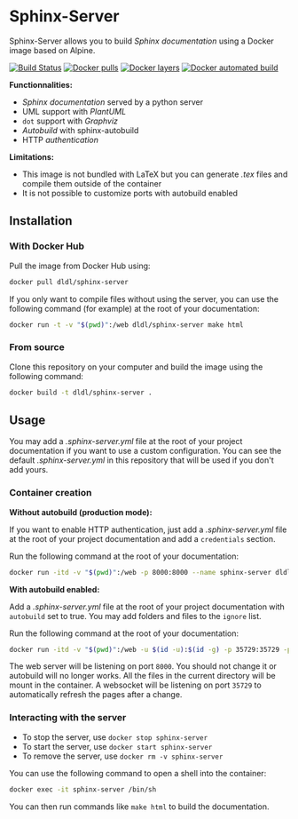 # Sphinx-Server

Sphinx-Server allows you to build *Sphinx documentation* using a Docker
image based on Alpine.

[![Build Status](https://travis-ci.org/dldl/sphinx-server.svg?branch=master)](https://travis-ci.org/dldl/sphinx-server)
[![Docker pulls](https://img.shields.io/docker/pulls/dldl/sphinx-server.svg)](https://hub.docker.com/r/dldl/sphinx-server/)
[![Docker layers](https://images.microbadger.com/badges/image/dldl/sphinx-server.svg)](https://microbadger.com/images/dldl/sphinx-server)
[![Docker automated build](https://img.shields.io/docker/automated/dldl/sphinx-server.svg)](https://hub.docker.com/r/dldl/sphinx-server/)

**Functionnalities:**

- *Sphinx documentation* served by a python server
- UML support with *PlantUML*
- `dot` support with *Graphviz*
- *Autobuild* with sphinx-autobuild
- HTTP *authentication*

**Limitations:**

- This image is not bundled with LaTeX but you can generate *.tex* files and
  compile them outside of the container
- It is not possible to customize ports with autobuild enabled

## Installation

### With Docker Hub

Pull the image from Docker Hub using:

```sh
docker pull dldl/sphinx-server
```

If you only want to compile files without using the server, you can use the
following command (for example) at the root of your documentation:

```sh
docker run -t -v "$(pwd)":/web dldl/sphinx-server make html
```

### From source

Clone this repository on your computer and build the image using the following
command:

```sh
docker build -t dldl/sphinx-server .
```

## Usage

You may add a *.sphinx-server.yml* file at the root of your project
documentation if you want to use a custom configuration. You can see the default
*.sphinx-server.yml* in this repository that will be used if you don't add
yours.

### Container creation

**Without autobuild (production mode):**

If you want to enable HTTP authentication, just add a *.sphinx-server.yml* file
at the root of your project documentation and add a `credentials` section.

Run the following command at the root of your documentation:

```sh
docker run -itd -v "$(pwd)":/web -p 8000:8000 --name sphinx-server dldl/sphinx-server
```

**With autobuild enabled:**

Add a *.sphinx-server.yml* file at the root of your project documentation with
`autobuild` set to true. You may add folders and files to the `ignore` list.

Run the following command at the root of your documentation:

```sh
docker run -itd -v "$(pwd)":/web -u $(id -u):$(id -g) -p 35729:35729 -p 8000:8000 --name sphinx-server dldl/sphinx-server
```

The web server will be listening on port `8000`. You should not change it or autobuild
will no longer works. All the files in the current directory will be mount in the
container. A websocket will be listening on port `35729` to automatically
refresh the pages after a change.

### Interacting with the server

- To stop the server, use `docker stop sphinx-server`
- To start the server, use `docker start sphinx-server`
- To remove the server, use `docker rm -v sphinx-server`

You can use the following command to open a shell into the container:

```sh
docker exec -it sphinx-server /bin/sh
```

You can then run commands like `make html` to build the documentation.
